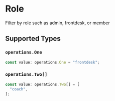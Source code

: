 # Role

Filter by role such as admin, frontdesk, or member


## Supported Types

### `operations.One`

```typescript
const value: operations.One = "frontdesk";
```

### `operations.Two[]`

```typescript
const value: operations.Two[] = [
  "coach",
];
```


